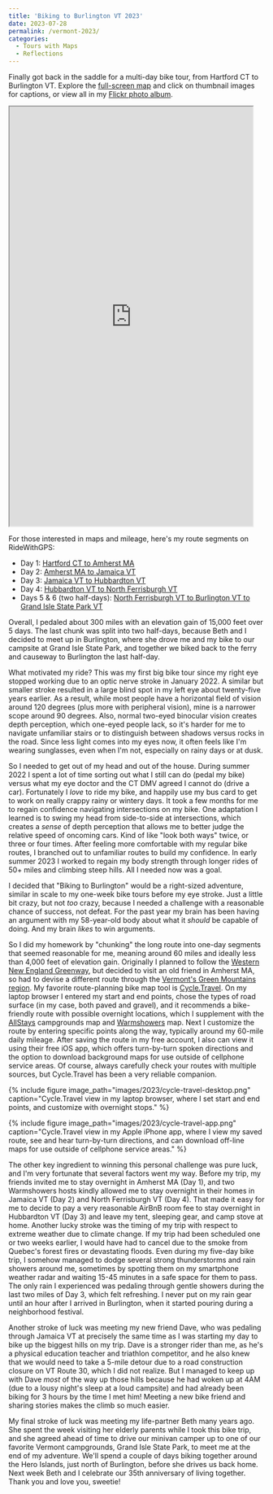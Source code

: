 ```yaml
---
title: 'Biking to Burlington VT 2023'
date: 2023-07-28
permalink: /vermont-2023/
categories:
  - Tours with Maps
  - Reflections
---
```

Finally got back in the saddle for a multi-day bike tour, from Hartford CT to Burlington VT. Explore the [full-screen map](https://jackdougherty.github.io/bikemapcode/vermont2023.html) and click on thumbnail images for captions, or view all in my [Flickr photo album](https://flic.kr/s/aHBqjANLfM).

<iframe src="https://jackdougherty.github.io/bikemapcode/vermont2023.html" width="95%" height="825px"></iframe>

For those interested in maps and mileage, here's my route segments on RideWithGPS:
- Day 1: [Hartford CT to Amherst MA](https://ridewithgps.com/routes/43795019)
- Day 2: [Amherst MA to Jamaica VT](https://ridewithgps.com/routes/43795845)
- Day 3: [Jamaica VT to Hubbardton VT](https://ridewithgps.com/routes/43811509)
- Day 4: [Hubbardton VT to North Ferrisburgh VT](https://ridewithgps.com/routes/43835533)
- Days 5 & 6 (two half-days): [North Ferrisburgh VT to Burlington VT to Grand Isle State Park VT](https://ridewithgps.com/routes/43835559)

Overall, I pedaled about 300 miles with an elevation gain of 15,000 feet over 5 days. The last chunk was split into two half-days, because Beth and I decided to meet up in Burlington, where she drove me and my bike to our campsite at Grand Isle State Park, and together we biked back to the ferry and causeway to Burlington the last half-day.

What motivated my ride? This was my first big bike tour since my right eye stopped working due to an optic nerve stroke in January 2022. A similar but smaller stroke resulted in a large blind spot in my left eye about twenty-five years earlier. As a result, while most people have a horizontal field of vision around 120 degrees (plus more with peripheral vision), mine is a narrower scope around 90 degrees. Also, normal two-eyed binocular vision creates depth perception, which one-eyed people lack, so it's harder for me to navigate unfamiliar stairs or to distinguish between shadows versus rocks in the road. Since less light comes into my eyes now, it often feels like I'm wearing sunglasses, even when I'm not, especially on rainy days or at dusk.

So I needed to get out of my head and out of the house. During summer 2022 I spent a lot of time sorting out what I still can do (pedal my bike) versus what my eye doctor and the CT DMV agreed I cannot do (drive a car). Fortunately I *love* to ride my bike, and happily use my bus card to get to work on really crappy rainy or wintery days. It took a few months for me to regain confidence navigating intersections on my bike. One adaptation I learned is to swing my head from side-to-side at intersections, which creates a *sense* of depth perception that allows me to better judge the relative speed of oncoming cars. Kind of like "look both ways" twice, or three or four times. After feeling more comfortable with my regular bike routes, I branched out to unfamiliar routes to build my confidence. In early summer 2023 I worked to regain my body strength through longer rides of 50+ miles and climbing steep hills. All I needed now was a goal.

I decided that "Biking to Burlington" would be a right-sized adventure, similar in scale to my one-week bike tours before my eye stroke. Just a little bit crazy, but not *too* crazy, because I needed a challenge with a reasonable chance of success, not defeat. For the past year my brain has been having an argument with my 58-year-old body about what it *should* be capable of doing. And my brain *likes* to win arguments.

So I did my homework by "chunking" the long route into one-day segments that seemed reasonable for me, meaning around 60 miles and ideally less than 4,000 feet of elevation gain. Originally I planned to follow the [Western New England Greenway](https://wnegreenway.org), but decided to visit an old friend in Amherst MA, so had to devise a different route through the [Vermont's Green Mountains region](https://en.wikipedia.org/wiki/Green_Mountains). My favorite route-planning bike map tool is [Cycle.Travel](https://cycle.travel). On my laptop browser I entered my start and end points, chose the types of road surface (in my case, both paved and gravel), and it recommends a bike-friendly route with possible overnight locations, which I supplement with the [AllStays](https://allstays.com) campgrounds map and [Warmshowers](https://warmshowers.org) map. Next I customize the route by entering specific points along the way, typically around my 60-mile daily mileage. After saving the route in my free account, I also can view it using their free iOS app, which offers turn-by-turn spoken directions and the option to download background maps for use outside of cellphone service areas. Of course, always carefully check your routes with multiple sources, but Cycle.Travel has been a very reliable companion.

{% include figure image_path="images/2023/cycle-travel-desktop.png" caption="Cycle.Travel view in my laptop browser, where I set start and end points, and customize with overnight stops." %}

{% include figure image_path="images/2023/cycle-travel-app.png" caption="Cycle.Travel view in my Apple iPhone app, where I view my saved route, see and hear turn-by-turn directions, and can download off-line maps for use outside of cellphone service areas." %}

The other key ingredient to winning this personal challenge was pure luck, and I'm very fortunate that several factors went my way. Before my trip, my friends invited me to stay overnight in Amherst MA (Day 1), and two Warmshowers hosts kindly allowed me to stay overnight in their homes in Jamaica VT (Day 2) and North Ferrisburgh VT (Day 4). That made it easy for me to decide to pay a very reasonable AirBnB room fee to stay overnight in Hubbardton VT (Day 3) and leave my tent, sleeping gear, and camp stove at home. Another lucky stroke was the timing of my trip with respect to extreme weather due to climate change. If my trip had been scheduled one or two weeks earlier, I would have had to cancel due to the smoke from Quebec's forest fires or devastating floods. Even during my five-day bike trip, I somehow managed to dodge several strong thunderstorms and rain showers around me, sometimes by spotting them on my smartphone weather radar and waiting 15-45 minutes in a safe space for them to pass. The only rain I experienced was pedaling through gentle showers during the last two miles of Day 3, which felt refreshing. I never put on my rain gear until an hour after I arrived in Burlington, when it started pouring during a neighborhood festival.

Another stroke of luck was meeting my new friend Dave, who was pedaling through Jamaica VT at precisely the same time as I was starting my day to bike up the biggest hills on my trip. Dave is a stronger rider than me, as he's a physical education teacher and triathlon competitor, and he also knew that we would need to take a 5-mile detour due to a road construction closure on VT Route 30, which I did not realize. But I managed to keep up with Dave *most* of the way up those hills because he had woken up at 4AM (due to a lousy night's sleep at a loud campsite) and had already been biking for 3 hours by the time I met him! Meeting a new bike friend and sharing stories makes the climb so much easier.

My final stroke of luck was meeting my life-partner Beth many years ago. She spent the week visiting her elderly parents while I took this bike trip, and she agreed ahead of time to drive our minivan camper up to one of our favorite Vermont campgrounds, Grand Isle State Park, to meet me at the end of my adventure. We'll spend a couple of days biking together around the Hero Islands, just north of Burlington, before she drives us back home. Next week Beth and I celebrate our 35th anniversary of living together. Thank you and love you, sweetie!
